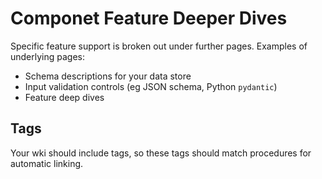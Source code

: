 # Componet Feature Deeper Dives
Specific feature support is broken out under further pages. Examples of underlying pages:

* Schema descriptions for your data store
* Input validation controls (eg JSON schema, Python `pydantic`)
* Feature deep dives

## Tags
Your wki should include tags, so these tags should match procedures for automatic linking.

